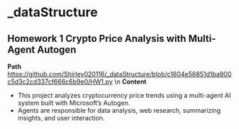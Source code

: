 # _dataStructure
## Homework 1  Crypto Price Analysis with Multi-Agent Autogen 
**Path** https://github.com/Shirley020116/_dataStructure/blob/c1604e56851d1ba900c5d3c2cd337cf666c6b9e0/HW1.py
\n
**Content** 
- This project analyzes cryptocurrency price trends using a multi-agent AI system built with Microsoft’s Autogen.
- Agents are responsible for data analysis, web research, summarizing insights, and user interaction.
  
